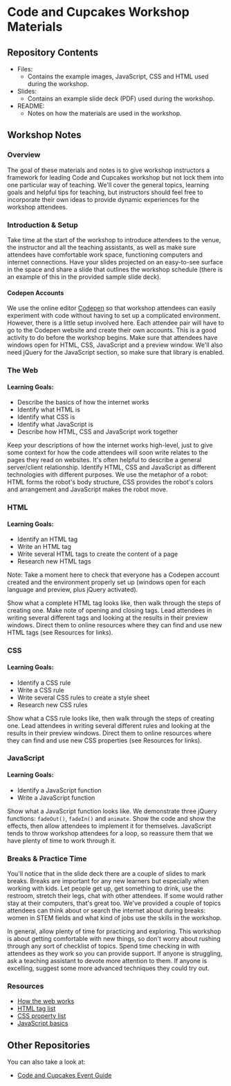 # Code and Cupcakes Workshop Materials

## Repository Contents

- Files:
  - Contains the example images, JavaScript, CSS and HTML used during the workshop.
- Slides:
  - Contains an example slide deck (PDF) used during the workshop.
- README:
  - Notes on how the materials are used in the workshop.

## Workshop Notes

### Overview

The goal of these materials and notes is to give workshop instructors a framework for leading Code and Cupcakes workshop but not lock them into one particular way of teaching. We'll cover the general topics, learning goals and helpful tips for teaching, but instructors should feel free to incorporate their own ideas to provide dynamic experiences for the workshop attendees.

### Introduction & Setup

Take time at the start of the workshop to introduce attendees to the venue, the instructor and all the teaching assistants, as well as make sure attendees have comfortable work space, functioning computers and internet connections. Have your slides projected on an easy-to-see surface in the space and share a slide that outlines the workshop schedule (there is an example of this in the provided sample slide deck).

#### Codepen Accounts

We use the online editor [Codepen](https://codepen.io/) so that workshop attendees can easily experiment with code without having to set up a complicated environment. However, there is a little setup involved here. Each attendee pair will have to go to the Codepen website and create their own accounts. This is a good activity to do before the workshop begins. Make sure that attendees have windows open for HTML, CSS, JavaScript and a preview window. We'll also need jQuery for the JavaScript section, so make sure that library is enabled.

### The Web

#### Learning Goals:

- Describe the basics of how the internet works
- Identify what HTML is
- Identify what CSS is
- Identify what JavaScript is
- Describe how HTML, CSS and JavaScript work together

Keep your descriptions of how the internet works high-level, just to give some context for how the code attendees will soon write relates to the pages they read on websites. It's often helpful to describe a general server/client relationship. Identify HTML, CSS and JavaScript as different technologies with different purposes. We use the metaphor of a robot: HTML forms the robot's body structure, CSS provides the robot's colors and arrangement and JavaScript makes the robot move.

### HTML

#### Learning Goals:

- Identify an HTML tag
- Write an HTML tag
- Write several HTML tags to create the content of a page
- Research new HTML tags

Note: Take a moment here to check that everyone has a Codepen account created and the environment properly set up (windows open for each language and preview, plus jQuery activated).

Show what a complete HTML tag looks like, then walk through the steps of creating one. Make note of opening and closing tags. Lead attendees in writing several different tags and looking at the results in their preview windows. Direct them to online resources where they can find and use new HTML tags (see Resources for links).

### CSS

#### Learning Goals:

- Identify a CSS rule
- Write a CSS rule
- Write several CSS rules to create a style sheet
- Research new CSS rules

Show what a CSS rule looks like, then walk through the steps of creating one. Lead attendees in writing several different rules and looking at the results in their preview windows. Direct them to online resources where they can find and use new CSS properties (see Resources for links).

### JavaScript

#### Learning Goals:

- Identify a JavaScript function
- Write a JavaScript function

Show what a JavaScript function looks like. We demonstrate three jQuery functions: `fadeOut()`, `fadeIn()` and `animate`. Show the code and show the effects, then allow attendees to implement it for themselves. JavaScript tends to throw workshop attendees for a loop, so reassure them that we have plenty of time to work through it.

### Breaks & Practice Time

You'll notice that in the slide deck there are a couple of slides to mark breaks. Breaks are important for any new learners but especially when working with kids. Let people get up, get something to drink, use the restroom, stretch their legs, chat with other attendees. If some would rather stay at their computers, that's great too. We've provided a couple of topics attendees can think about or search the internet about during breaks: women in STEM fields and what kind of jobs use the skills in the workshop.

In general, allow plenty of time for practicing and exploring. This workshop is about getting comfortable with new things, so don't worry about rushing through any sort of checklist of topics. Spend time checking in with attendees as they work so you can provide support. If anyone is struggling, ask a teaching assistant to devote more attention to them. If anyone is excelling, suggest some more advanced techniques they could try out.

### Resources

- [How the web works](https://developer.mozilla.org/en-US/docs/Learn/Getting_started_with_the_web/How_the_Web_works)
- [HTML tag list](https://www.htmldog.com/references/html/tags/)
- [CSS property list](https://htmldog.com/references/css/properties/)
- [JavaScript basics](https://developer.mozilla.org/en-US/docs/Learn/Getting_started_with_the_web/JavaScript_basics)

## Other Repositories

You can also take a look at:

- [Code and Cupcakes Event Guide](https://github.com/codeandcupcakes/event-guide)
